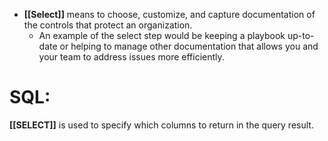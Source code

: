 - **[[Select]]** means to choose, customize, and capture documentation of the controls that protect an organization. 
	- An example of the select step would be keeping a playbook up-to-date or helping to manage other documentation that allows you and your team to address issues more efficiently. 

# SQL:

**[[SELECT]]** is used to specify which columns to return in the query result.
